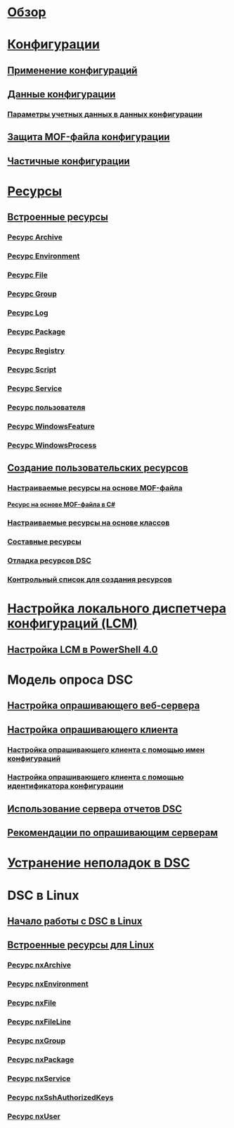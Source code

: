 # [Обзор](overview.md)

# [Конфигурации](configurations.md)
## [Применение конфигураций](enactingConfigurations.md)
## [Данные конфигурации](configData.md)
### [Параметры учетных данных в данных конфигурации](configDataCredentials.md)
## [Защита MOF-файла конфигурации](secureMOF.md)
## [Частичные конфигурации](partialConfigs.md)
# [Ресурсы](resources.md)
## [Встроенные ресурсы](builtInResource.md)
### [Ресурс Archive](archiveResource.md)
### [Ресурс Environment](environmentResource.md)
### [Ресурс File](fileResource.md)
### [Ресурс Group](groupResource.md)
### [Ресурс Log](logResource.md)
### [Ресурс Package](packageResource.md)
### [Ресурс Registry](registryResource.md)
### [Ресурс Script](scriptResource.md)
### [Ресурс Service](serviceResource.md)
### [Ресурс пользователя](userResource.md)
### [Ресурс WindowsFeature](windowsfeatureResource.md)
### [Ресурс WindowsProcess](windowsProcessResource.md)
## [Создание пользовательских ресурсов](authoringResource.md) 
### [Настраиваемые ресурсы на основе MOF-файла](authoringResourceMOF.md)
#### [Ресурс на основе MOF-файла в C#](authoringResourceMofCS.md)
### [Настраиваемые ресурсы на основе классов](authoringResourceClass.md)
### [Составные ресурсы](authoringResourceComposite.md)
### [Отладка ресурсов DSC](debugResource.md)
### [Контрольный список для создания ресурсов](resourceAuthoringChecklist.md)

# [Настройка локального диспетчера конфигураций (LCM)](metaConfig.md)
## [Настройка LCM в PowerShell 4.0](metaConfig4.md)

# Модель опроса DSC
## [Настройка опрашивающего веб-сервера](pullServer.md)
## [Настройка опрашивающего клиента](pullClient.md)
### [Настройка опрашивающего клиента с помощью имен конфигураций](pullClientConfigNames.md)
### [Настройка опрашивающего клиента с помощью идентификатора конфигурации](pullClientConfigID.md)
## [Использование сервера отчетов DSC](reportServer.md)
## [Рекомендации по опрашивающим серверам](secureServer.md)

# [Устранение неполадок в DSC](troubleshooting.md)

# DSC в Linux
## [Начало работы с DSC в Linux](lnxGettingStarted.md)
## [Встроенные ресурсы для Linux](lnxBuiltInResources.md)
### [Ресурс nxArchive](lnxArchiveResource.md)
### [Ресурс nxEnvironment](lnxEnvironmentResource.md)
### [Ресурс nxFile](lnxFileResource.md)
### [Ресурс nxFileLine](lnxFileLineResource.md)
### [Ресурс nxGroup](lnxGroupResource.md)
### [Ресурс nxPackage](lnxPackageResource.md)
### [Ресурс nxService](lnxServiceResource.md)
### [Ресурс nxSshAuthorizedKeys](lnxSshAuthorizedKeysResource.md)
### [Ресурс nxUser](lnxUserResource.md)
<!--HONumber=Mar16_HO1-->
